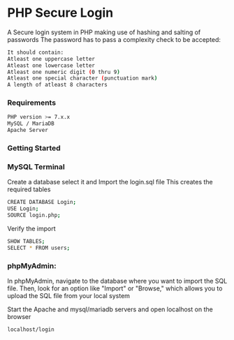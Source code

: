 # PHP Secure Login
A Secure login system in PHP making use of hashing and salting of passwords
The password has to pass a complexity check to be accepted:
```bash
It should contain:
Atleast one uppercase letter
Atleast one lowercase letter
Atleast one numeric digit (0 thru 9)
Atleast one special character (punctuation mark)
A length of atleast 8 characters
```
### Requirements
```bash
PHP version >= 7.x.x
MySQL / MariaDB
Apache Server
```
### Getting Started
### MySQL Terminal
Create a database select it and Import the login.sql file
This creates the required tables 
```bash
CREATE DATABASE Login;
USE Login;
SOURCE login.php;
```
Verify the import
```bash
SHOW TABLES;
SELECT * FROM users;
```
### phpMyAdmin:
In phpMyAdmin, navigate to the database where you want to import the SQL file.
Then, look for an option like "Import" or "Browse," which allows you to upload the SQL file from your local system

Start the Apache and mysql/mariadb servers and open localhost on the browser
```bash
localhost/login
```
